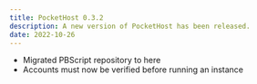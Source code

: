 ```yaml
---
title: PocketHost 0.3.2
description: A new version of PocketHost has been released.
date: 2022-10-26
---
```


- Migrated PBScript repository to here
- Accounts must now be verified before running an instance

